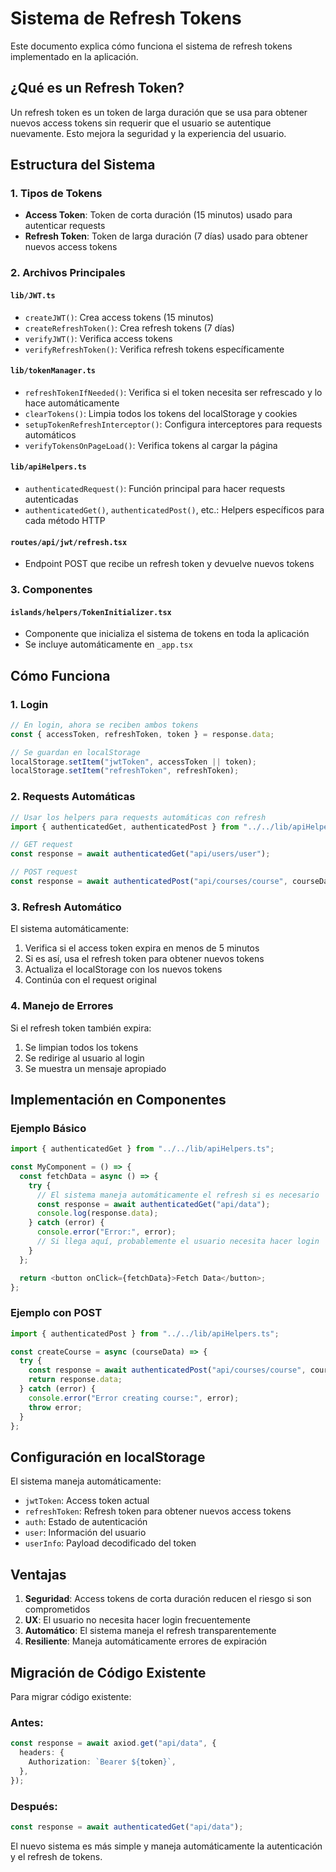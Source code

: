 # Sistema de Refresh Tokens

Este documento explica cómo funciona el sistema de refresh tokens implementado en la aplicación.

## ¿Qué es un Refresh Token?

Un refresh token es un token de larga duración que se usa para obtener nuevos access tokens sin requerir que el usuario se autentique nuevamente. Esto mejora la seguridad y la experiencia del usuario.

## Estructura del Sistema

### 1. Tipos de Tokens

- **Access Token**: Token de corta duración (15 minutos) usado para autenticar requests
- **Refresh Token**: Token de larga duración (7 días) usado para obtener nuevos access tokens

### 2. Archivos Principales

#### `lib/JWT.ts`

- `createJWT()`: Crea access tokens (15 minutos)
- `createRefreshToken()`: Crea refresh tokens (7 días)
- `verifyJWT()`: Verifica access tokens
- `verifyRefreshToken()`: Verifica refresh tokens específicamente

#### `lib/tokenManager.ts`

- `refreshTokenIfNeeded()`: Verifica si el token necesita ser refrescado y lo hace automáticamente
- `clearTokens()`: Limpia todos los tokens del localStorage y cookies
- `setupTokenRefreshInterceptor()`: Configura interceptores para requests automáticos
- `verifyTokensOnPageLoad()`: Verifica tokens al cargar la página

#### `lib/apiHelpers.ts`

- `authenticatedRequest()`: Función principal para hacer requests autenticadas
- `authenticatedGet()`, `authenticatedPost()`, etc.: Helpers específicos para cada método HTTP

#### `routes/api/jwt/refresh.tsx`

- Endpoint POST que recibe un refresh token y devuelve nuevos tokens

### 3. Componentes

#### `islands/helpers/TokenInitializer.tsx`

- Componente que inicializa el sistema de tokens en toda la aplicación
- Se incluye automáticamente en `_app.tsx`

## Cómo Funciona

### 1. Login

```typescript
// En login, ahora se reciben ambos tokens
const { accessToken, refreshToken, token } = response.data;

// Se guardan en localStorage
localStorage.setItem("jwtToken", accessToken || token);
localStorage.setItem("refreshToken", refreshToken);
```

### 2. Requests Automáticas

```typescript
// Usar los helpers para requests automáticas con refresh
import { authenticatedGet, authenticatedPost } from "../../lib/apiHelpers.ts";

// GET request
const response = await authenticatedGet("api/users/user");

// POST request
const response = await authenticatedPost("api/courses/course", courseData);
```

### 3. Refresh Automático

El sistema automáticamente:

1. Verifica si el access token expira en menos de 5 minutos
2. Si es así, usa el refresh token para obtener nuevos tokens
3. Actualiza el localStorage con los nuevos tokens
4. Continúa con el request original

### 4. Manejo de Errores

Si el refresh token también expira:

1. Se limpian todos los tokens
2. Se redirige al usuario al login
3. Se muestra un mensaje apropiado

## Implementación en Componentes

### Ejemplo Básico

```typescript
import { authenticatedGet } from "../../lib/apiHelpers.ts";

const MyComponent = () => {
  const fetchData = async () => {
    try {
      // El sistema maneja automáticamente el refresh si es necesario
      const response = await authenticatedGet("api/data");
      console.log(response.data);
    } catch (error) {
      console.error("Error:", error);
      // Si llega aquí, probablemente el usuario necesita hacer login
    }
  };

  return <button onClick={fetchData}>Fetch Data</button>;
};
```

### Ejemplo con POST

```typescript
import { authenticatedPost } from "../../lib/apiHelpers.ts";

const createCourse = async (courseData) => {
  try {
    const response = await authenticatedPost("api/courses/course", courseData);
    return response.data;
  } catch (error) {
    console.error("Error creating course:", error);
    throw error;
  }
};
```

## Configuración en localStorage

El sistema maneja automáticamente:

- `jwtToken`: Access token actual
- `refreshToken`: Refresh token para obtener nuevos access tokens
- `auth`: Estado de autenticación
- `user`: Información del usuario
- `userInfo`: Payload decodificado del token

## Ventajas

1. **Seguridad**: Access tokens de corta duración reducen el riesgo si son comprometidos
2. **UX**: El usuario no necesita hacer login frecuentemente
3. **Automático**: El sistema maneja el refresh transparentemente
4. **Resiliente**: Maneja automáticamente errores de expiración

## Migración de Código Existente

Para migrar código existente:

### Antes:

```typescript
const response = await axiod.get("api/data", {
  headers: {
    Authorization: `Bearer ${token}`,
  },
});
```

### Después:

```typescript
const response = await authenticatedGet("api/data");
```

El nuevo sistema es más simple y maneja automáticamente la autenticación y el refresh de tokens.
